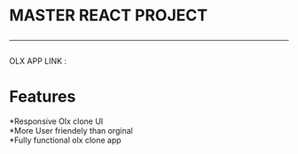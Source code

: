  # MASTER REACT PROJECT <hr>

 OLX APP LINK : 
 # Features <br>
  *Responsive Olx clone UI <br>
  *More User friendely than orginal <br>
  *Fully functional olx clone app <br>
 

